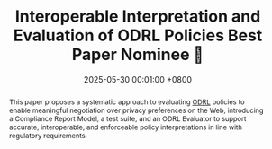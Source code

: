 ---
title: "Interoperable Interpretation and Evaluation of ODRL Policies <span class='badge badge-pill badge-publication badge-light'>Best Paper Nominee 🌟</span>"
date: 2025-05-30 00:01:00 +0800 # to be updated
selected: true
pub: "Extended Semantic Web Conference (ESWC)"
# pub_pre: "Submitted to "
# pub_post: 'Under review.'
pub_last: ' <span class="badge badge-pill badge-publication badge-primary">Conference</span>'
pub_date: "2025"

abstract: >-
  This paper proposes a systematic approach to evaluating <a href="https://www.w3.org/TR/odrl-model/" target="_blank">ODRL</a> policies to enable meaningful negotiation over privacy preferences on the Web, introducing a Compliance Report Model, a test suite, and an ODRL Evaluator to support accurate, interoperable, and enforceable policy interpretations in line with regulatory requirements.
keywords: Policy, ODRL, Usage Control

cover: https://spec.knows.idlab.ugent.be/force/latest/img/test-suite-cropped.jpg
authors: # * for equal contribution # for corresponding author
  - Wout Slabbinck
  - Julián Andrés Rojas
  - Beatriz Esteves
  - Pieter Colpaert
  - Ruben Verborgh
links:
  Proceedings: https://doi.org/10.1007/978-3-031-94578-6_11
  Open-Access: https://raw.githubusercontent.com/woutslabbinck/papers/main/2025/Interoperable-Interpretation-and-Evaluation-of-ODRL-Policies.pdf
  Compliance Report Model: https://w3id.org/force/compliance-report
  Test Suite: https://w3id.org/force/test-suite/repo
  ODRL Evaluator: https://w3id.org/force/evaluator
  Demo: https://w3id.org/force/ESWC2025-demo
  #Poster: https://doi.org/10.5281/zenodo.6616633
---
